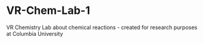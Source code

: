 # VR-Chem-Lab-1
VR Chemistry Lab about chemical reactions - created for research purposes at Columbia University
